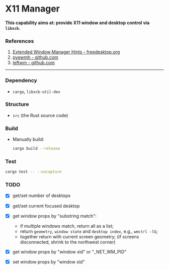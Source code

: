 # X11 Manager
**This capability aims at: provide X11 window and desktop control via `libxcb`.**



### References
1. [Extended Window Manager Hints - freedesktop.org](https://specifications.freedesktop.org/wm-spec/wm-spec-1.3.html)
2. [pyewmh - github.com](https://github.com/parkouss/pyewmh)
3. [leftwm - github.com](https://github.com/leftwm/leftwm)

-----

### Dependency
- `cargo`, `libxcb-util-dev`

### Structure

- `src` (the Rust source code)

### Build

- Manually build:

  ```bash
  cargo build --release
  ```

### Test

```bash
cargo test -- --nocapture
```

### TODO
- [x] get/set number of desktops
- [x] get/set current focused desktop

- [x] get window props by "substring match":
    - if multiple windows match, return all as a list;
    - return `geometry`, `window state` and `desktop index`, e.g., `wmctrl -lG`;
    - together return with current screen geometry;
      (if screens disconnected, shrink to the northwest corner)
- [x] get window props by "window xid" or "_NET_WM_PID"
- [x] set window props by "window xid"

